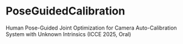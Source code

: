 # PoseGuidedCalibration
Human Pose-Guided Joint Optimization for Camera Auto-Calibration System with Unknown Intrinsics (ICCE 2025, Oral)
